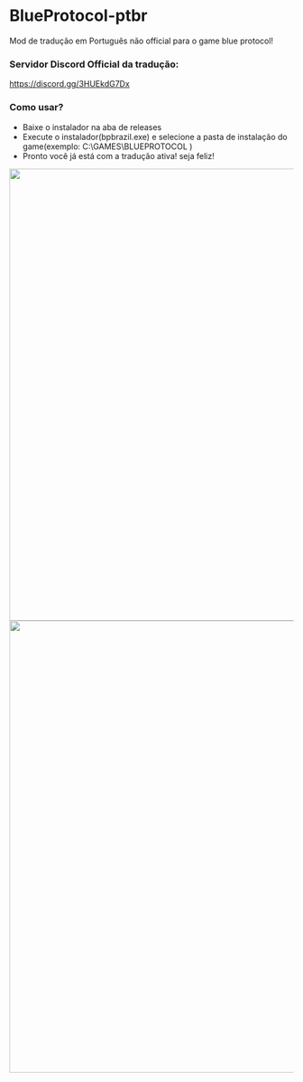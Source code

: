 # BlueProtocol-ptbr
Mod de tradução em Português não official para o game blue protocol!

### Servidor Discord Official da tradução:
https://discord.gg/3HUEkdG7Dx

### Como usar?
- Baixe o instalador na aba de releases
- Execute o instalador(bpbrazil.exe) e selecione a pasta de instalação do game(exemplo: C:\GAMES\BLUEPROTOCOL )
- Pronto você já está com a tradução ativa! seja feliz!

<img src="https://i.imgur.com/qNdAR6d.png" width="800" />
<img src="https://i.imgur.com/Y5Dwdby.png" width="800" />
